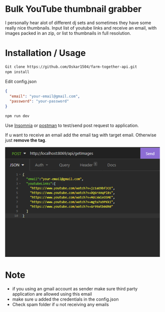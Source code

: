 # Bulk YouTube thumbnail grabber
I personally hear alot of different dj sets and sometimes they have some really nice thumbnails.
Input list of youtube links and receive an email, with images packed in an zip, or list to thumbnails in full resolution.

# Installation / Usage
```bash
Git clone https://github.com/Oskar1504/farm-together-api.git
npm install
```
Edit config.json
```json
{
  "email": "your-email@gmail.com",
  "password": "your-password"
}
```
```bash
npm run dev
```
Use [Insomnia](https://insomnia.rest/download) or [postman](https://www.postman.com/downloads/) to test/send post request to application.

If u want to receive an email add the email tag with target email.
Otherwise just **remove the tag**.

![img_1.png](img_1.png)

# Note
* if you using an gmail account as sender make sure third party application are allowed using this email
* make sure u added the credentials in the config.json
* Check spam folder if u not receiving any emails